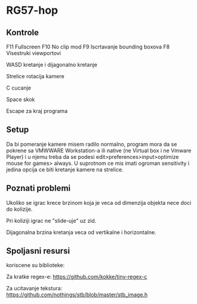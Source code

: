 # RG57-hop


## Kontrole

F11 Fullscreen
F10 No clip mod
F9  Iscrtavanje bounding boxova
F8 Visestruki viewportovi

WASD kretanje i dijagonalno kretanje
 
Strelice rotacija kamere

C cucanje

Space skok

Escape za kraj programa

## Setup
Da bi pomeranje kamere misem radilo normalno, program mora da se pokrene sa VMWWARE Workstation-a ili native (ne Virtual box i ne Vmware Player) i u njemu treba da se podesi edit>preferences>input>optimize mouse for games> always.
U suprotnom ce mis imati ogroman sensitivity i jedina opcija ce biti kretanje kamere na strelice.

## Poznati problemi

Ukoliko se igrac krece brzinom koja je veca od dimenzija objekta nece doci do kolizije.

Pri koliziji igraс ne "slide-uje" uz zid.

Dijagonalna brzina kretanja veca od vertikalne i horizontalne.

## Spoljasni resursi

koriscene su biblioteke:

Za kratke regex-e: https://github.com/kokke/tiny-regex-c

Za ucitavanje tekstura: https://github.com/nothings/stb/blob/master/stb_image.h
